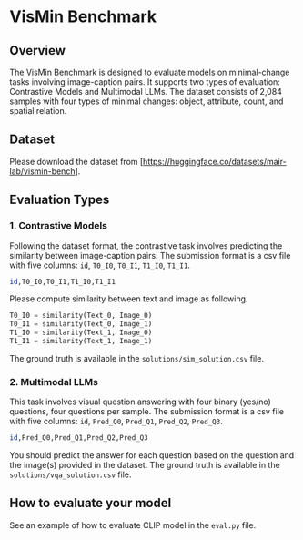 # VisMin Benchmark

## Overview

The VisMin Benchmark is designed to evaluate models on minimal-change tasks involving image-caption pairs. It supports two types of evaluation: Contrastive Models and Multimodal LLMs. The dataset consists of 2,084 samples with four types of minimal changes: object, attribute, count, and spatial relation.


## Dataset

Please download the dataset from [https://huggingface.co/datasets/mair-lab/vismin-bench].

## Evaluation Types

### 1. Contrastive Models

Following the dataset format, the contrastive task involves predicting the similarity between image-caption pairs:
The submission format is a csv file with five columns: `id`, `T0_I0`, `T0_I1`, `T1_I0`, `T1_I1`. 

```bash
id,T0_I0,T0_I1,T1_I0,T1_I1
```

Please compute similarity between text and image as following.

```python
T0_I0 = similarity(Text_0, Image_0)
T0_I1 = similarity(Text_0, Image_1)
T1_I0 = similarity(Text_1, Image_0)
T1_I1 = similarity(Text_1, Image_1)
```

The ground truth is available in the `solutions/sim_solution.csv` file.

### 2. Multimodal LLMs

This task involves visual question answering with four binary (yes/no) questions, four questions per sample. The submission format is a csv file with five columns: `id`, `Pred_Q0`, `Pred_Q1`, `Pred_Q2`, `Pred_Q3`.

```bash
id,Pred_Q0,Pred_Q1,Pred_Q2,Pred_Q3
```

You should predict the answer for each question based on the question and the image(s) provided in the dataset. The ground truth is available in the `solutions/vqa_solution.csv` file.

## How to evaluate your model

See an example of how to evaluate CLIP model in the `eval.py` file.


